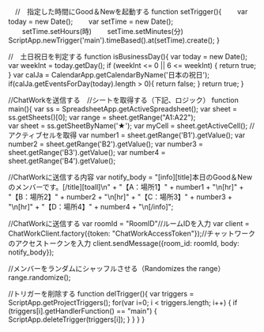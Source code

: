 　//　指定した時間にGood＆Newを起動する
   function setTrigger(){
  　　var today = new Date();
  　　var setTime = new Date();
  　　setTime.setHours(時)
  　　setTime.setMinutes(分)
     ScriptApp.newTrigger('main').timeBased().at(setTime).create();
   }

   //　土日祝日を判定する
   function isBusinessDay(){
     var today = new Date();
     var weekInt = today.getDay();
     if (weekInt <= 0 || 6 <= weekInt) {
       return true;
     }
     var calJa = CalendarApp.getCalendarByName('日本の祝日');
     if(calJa.getEventsForDay(today).length > 0){
       return false;
     }
     return true;
     }
     
   //ChatWorkを送信する　//シートを取得する（下記、ロジック）
    function main(){
     var ss = SpreadsheetApp.getActiveSpreadsheet();
     var sheet = ss.getSheets()[0];
     var range = sheet.getRange("A1:A22");  
     var sheet = ss.getSheetByName('★');
     var myCell = sheet.getActiveCell(); //アクティブセルを取得
     var number1 = sheet.getRange('B1').getValue();
     var number2 = sheet.getRange('B2').getValue();
     var number3 = sheet.getRange('B3').getValue();
     var number4 = sheet.getRange('B4').getValue();
     
   //ChatWorkに送信する内容 
     var notify_body 
     = "[info][title]本日のGood＆Newのメンバーです。[/title][toall]\n"
     + "【A：場所1】"  + number1 + "\n[hr]"
     + "【B：場所2】"  + number2 + "\n[hr]"
     + "【C：場所3】"  + number3 + "\n[hr]"
     + "【D：場所4】"  + number4 + "\n[/info]";

   //ChatWorkに送信する
     var roomId = "RoomID"//ルームIDを入力
     var client = ChatWorkClient.factory({token: "ChatWorkAccessToken"});//チャットワークのアクセストークンを入力
     client.sendMessage({room_id: roomId, body: notify_body});
     
   //メンバーをランダムにシャッフルさせる（Randomizes the range）
     range.randomize();

   //トリガーを削除する
   function delTrigger(){
     var triggers = ScriptApp.getProjectTriggers();
       for(var i=0; i < triggers.length; i++) {
       if (triggers[i].getHandlerFunction() == "main") {
         ScriptApp.deleteTrigger(triggers[i]);
     }
     }
     }
     }
